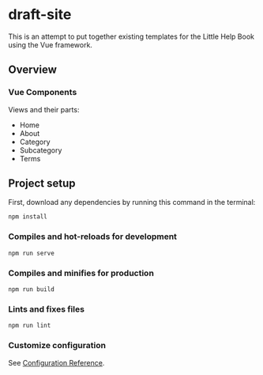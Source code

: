 # draft-site

This is an attempt to put together existing templates for the Little Help Book using the Vue framework.

## Overview

### Vue Components

Views and their parts:

* Home
* About
* Category
* Subcategory
* Terms

## Project setup

First, download any dependencies by running this command in the terminal:

```
npm install
```

### Compiles and hot-reloads for development
```
npm run serve
```

### Compiles and minifies for production
```
npm run build
```

### Lints and fixes files
```
npm run lint
```

### Customize configuration
See [Configuration Reference](https://cli.vuejs.org/config/).
